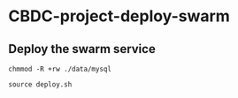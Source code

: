 # CBDC-project-deploy-swarm

## Deploy the swarm service

```
chmmod -R +rw ./data/mysql

source deploy.sh
```